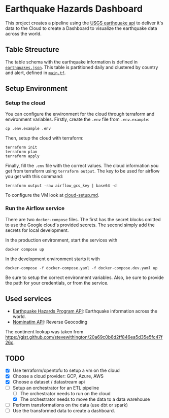 # Earthquake Hazards Dashboard

This project creates a pipeline using the [USGS earthquake api](https://www.usgs.gov/programs/earthquake-hazards) to deliver it's data to the Cloud to create a Dashboard to visualize the earthquake data across the world.

## Table Streucture

The table schema with the earthquake information is defined in [`earthquakes.json`](/bigquery/earthquakes_schema.json).
This table is partitioned daily and clustered by country and alert, defined in [`main.tf`](/main.tf).

## Setup Environment

### Setup the cloud

You can configure the environment for the cloud through terraform and environment variables.
Firstly, create the `.env` file from `.env.example`:

```
cp .env.example .env
```

Then, setup the cloud with terraform:

```
terraform init
terraform plan
terraform apply
```

Finally, fill the `.env` file with the correct values.
The cloud information you get from terraform using `terraform output`.
The key to be used for airflow you get with this command:

```
terraform output -raw airflow_gcs_key | base64 -d
```

To configure the VM look at [cloud-setup.md](/docs/cloud-setup.md).

### Run the Airflow service

There are two `docker-compose` files.
The first has the secret blocks omitted to use the Google cloud's provided secrets.
The second simply add the secrets for local development.

In the production environment, start the services with

```
docker compose up
```

In the development environment starts it with

```
docker-compose -f docker-compose.yaml -f docker-compose.dev.yaml up
```

Be sure to setup the correct environment variables.
Also, be sure to provide the path for your credentials, or from the service.

## Used services

- [Earthquake Hazards Program API](https://earthquake.usgs.gov): Earthquake information across the world.
- [Nominatim API](https://nominatim.openstreetmap.org/ui/search.html): Reverse Geocoding

The continent lookup was taken from <https://gist.github.com/stevewithington/20a69c0b6d2ff846ea5d35e5fc47f26c>.

## TODO

- [x] Use terraform/opentofu to setup a vm on the cloud
- [x] Choose a cloud provider: GCP, Azure, AWS
- [x] Choose a dataset / datastream api
- [ ] Setup an orchestrator for an ETL pipeline
  - [ ] The orchestrator needs to run on the cloud
  - [x] The orchestrator needs to move the data to a data warehouse
- [ ] Perform transformations on the data (use dbt or spark)
- [ ] Use the transformed data to create a dashboard.
